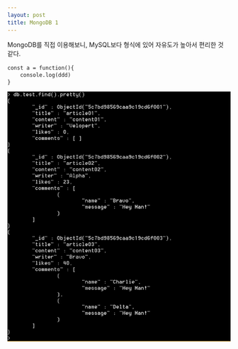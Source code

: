 ```yaml
---
layout: post
title: MongoDB 1
---
```


MongoDB를 직접 이용해보니, MySQL보다 형식에 있어 자유도가 높아서 편리한 것 같다.

```
const a = function(){
    console.log(ddd) 
}
```


<img src="../images/mongodb1.PNG" />
 